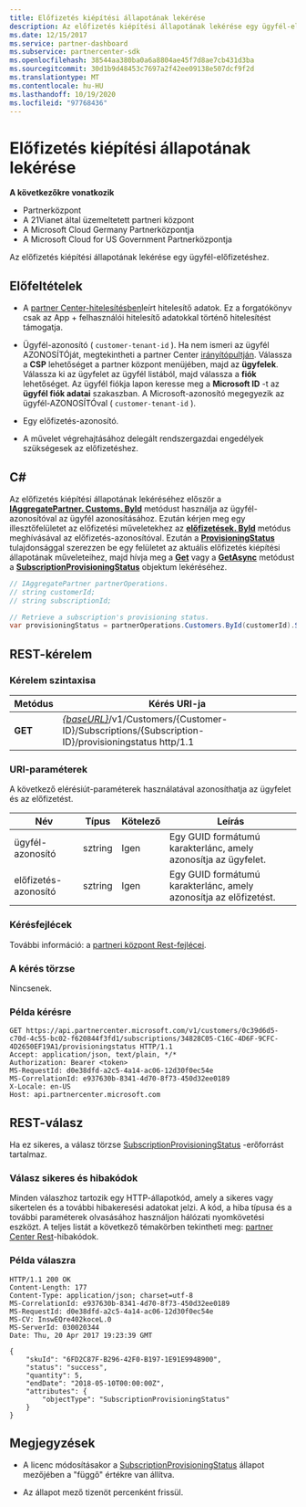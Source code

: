 ```yaml
---
title: Előfizetés kiépítési állapotának lekérése
description: Az előfizetés kiépítési állapotának lekérése egy ügyfél-előfizetéshez.
ms.date: 12/15/2017
ms.service: partner-dashboard
ms.subservice: partnercenter-sdk
ms.openlocfilehash: 38544aa380ba0a6a8804ae45f7d8ae7cb431d3ba
ms.sourcegitcommit: 30d1b9d48453c7697a2f42ee09138e507dcf9f2d
ms.translationtype: MT
ms.contentlocale: hu-HU
ms.lasthandoff: 10/19/2020
ms.locfileid: "97768436"
---
```

# <a name="get-subscription-provisioning-status"></a>Előfizetés kiépítési állapotának lekérése

**A következőkre vonatkozik**

- Partnerközpont
- A 21Vianet által üzemeltetett partneri központ
- A Microsoft Cloud Germany Partnerközpontja
- A Microsoft Cloud for US Government Partnerközpontja

Az előfizetés kiépítési állapotának lekérése egy ügyfél-előfizetéshez.

## <a name="prerequisites"></a>Előfeltételek

- A [partner Center-hitelesítésben](partner-center-authentication.md)leírt hitelesítő adatok. Ez a forgatókönyv csak az App + felhasználói hitelesítő adatokkal történő hitelesítést támogatja.

- Ügyfél-azonosító ( `customer-tenant-id` ). Ha nem ismeri az ügyfél AZONOSÍTÓját, megtekintheti a partner Center [irányítópultján](https://partner.microsoft.com/dashboard). Válassza a **CSP** lehetőséget a partner központ menüjében, majd az **ügyfelek**. Válassza ki az ügyfelet az ügyfél listából, majd válassza a **fiók** lehetőséget. Az ügyfél fiókja lapon keresse meg a **Microsoft ID** -t az **ügyfél fiók adatai** szakaszban. A Microsoft-azonosító megegyezik az ügyfél-AZONOSÍTÓval ( `customer-tenant-id` ).

- Egy előfizetés-azonosító.

- A művelet végrehajtásához delegált rendszergazdai engedélyek szükségesek az előfizetéshez.

## <a name="c"></a>C\#

Az előfizetés kiépítési állapotának lekéréséhez először a [**IAggregatePartner. Customs. ById**](/dotnet/api/microsoft.store.partnercenter.customers.icustomercollection.byid) metódust használja az ügyfél-azonosítóval az ügyfél azonosításához. Ezután kérjen meg egy illesztőfelületet az előfizetési műveletekhez az [**előfizetések. ById**](/dotnet/api/microsoft.store.partnercenter.customerusers.icustomerusercollection.byid) metódus meghívásával az előfizetés-azonosítóval. Ezután a [**ProvisioningStatus**](/dotnet/api/microsoft.store.partnercenter.subscriptions.isubscription.provisioningstatus) tulajdonsággal szerezzen be egy felületet az aktuális előfizetés kiépítési állapotának műveleteihez, majd hívja meg a [**Get**](/dotnet/api/microsoft.store.partnercenter.subscriptions.isubscriptionprovisioningstatus.get) vagy a [**GetAsync**](/dotnet/api/microsoft.store.partnercenter.subscriptions.isubscriptionprovisioningstatus.getasync) metódust a [**SubscriptionProvisioningStatus**](/dotnet/api/microsoft.store.partnercenter.models.subscriptions.subscriptionprovisioningstatus) objektum lekéréséhez.

``` csharp
// IAggregatePartner partnerOperations.
// string customerId;
// string subscriptionId;

// Retrieve a subscription's provisioning status.
var provisioningStatus = partnerOperations.Customers.ById(customerId).Subscriptions.ById(subscriptionID).ProvisioningStatus.Get();
```

## <a name="rest-request"></a>REST-kérelem

### <a name="request-syntax"></a>Kérelem szintaxisa

| Metódus  | Kérés URI-ja                                                                                                                        |
|---------|------------------------------------------------------------------------------------------------------------------------------------|
| **GET** | [*{baseURL}*](partner-center-rest-urls.md)/v1/Customers/{Customer-ID}/Subscriptions/{Subscription-ID}/provisioningstatus http/1.1 |

### <a name="uri-parameters"></a>URI-paraméterek

A következő elérésiút-paraméterek használatával azonosíthatja az ügyfelet és az előfizetést.

| Név            | Típus   | Kötelező | Leírás                                               |
|-----------------|--------|----------|-----------------------------------------------------------|
| ügyfél-azonosító     | sztring | Igen      | Egy GUID formátumú karakterlánc, amely azonosítja az ügyfelet.     |
| előfizetés-azonosító | sztring | Igen      | Egy GUID formátumú karakterlánc, amely azonosítja az előfizetést. |

### <a name="request-headers"></a>Kérésfejlécek

További információ: a [partneri központ Rest-fejlécei](headers.md).

### <a name="request-body"></a>A kérés törzse

Nincsenek.

### <a name="request-example"></a>Példa kérésre

```http
GET https://api.partnercenter.microsoft.com/v1/customers/0c39d6d5-c70d-4c55-bc02-f620844f3fd1/subscriptions/34828C05-C16C-4D6F-9CFC-4D2650EF19A1/provisioningstatus HTTP/1.1
Accept: application/json, text/plain, */*
Authorization: Bearer <token>
MS-RequestId: d0e38dfd-a2c5-4a14-ac06-12d30f0ec54e
MS-CorrelationId: e937630b-8341-4d70-8f73-450d32ee0189
X-Locale: en-US
Host: api.partnercenter.microsoft.com
```

## <a name="rest-response"></a>REST-válasz

Ha ez sikeres, a válasz törzse [SubscriptionProvisioningStatus](subscription-resources.md#subscriptionprovisioningstatus) -erőforrást tartalmaz.

### <a name="response-success-and-error-codes"></a>Válasz sikeres és hibakódok

Minden válaszhoz tartozik egy HTTP-állapotkód, amely a sikeres vagy sikertelen és a további hibakeresési adatokat jelzi. A kód, a hiba típusa és a további paraméterek olvasásához használjon hálózati nyomkövetési eszközt. A teljes listát a következő témakörben tekintheti meg: [partner Center Rest](error-codes.md)-hibakódok.

### <a name="response-example"></a>Példa válaszra

```http
HTTP/1.1 200 OK
Content-Length: 177
Content-Type: application/json; charset=utf-8
MS-CorrelationId: e937630b-8341-4d70-8f73-450d32ee0189
MS-RequestId: d0e38dfd-a2c5-4a14-ac06-12d30f0ec54e
MS-CV: InswEQre402koceL.0
MS-ServerId: 030020344
Date: Thu, 20 Apr 2017 19:23:39 GMT

{
    "skuId": "6FD2C87F-B296-42F0-B197-1E91E994B900",
    "status": "success",
    "quantity": 5,
    "endDate": "2018-05-10T00:00:00Z",
    "attributes": {
        "objectType": "SubscriptionProvisioningStatus"
    }
}
```

## <a name="remarks"></a>Megjegyzések

- A licenc módosításakor a [SubscriptionProvisioningStatus](subscription-resources.md#subscriptionprovisioningstatus) állapot mezőjében a "függő" értékre van állítva.

- Az állapot mező tizenöt percenként frissül.
